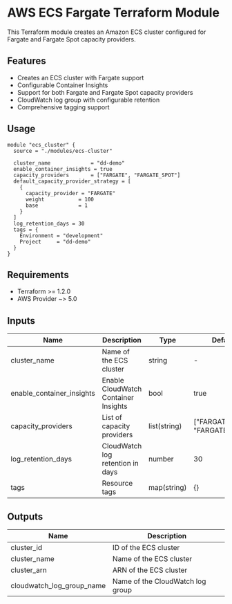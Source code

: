 # AWS ECS Fargate Terraform Module

This Terraform module creates an Amazon ECS cluster configured for Fargate and Fargate Spot capacity providers.

## Features

- Creates an ECS cluster with Fargate support
- Configurable Container Insights
- Support for both Fargate and Fargate Spot capacity providers
- CloudWatch log group with configurable retention
- Comprehensive tagging support

## Usage

```hcl
module "ecs_cluster" {
  source = "./modules/ecs-cluster"

  cluster_name             = "dd-demo"
  enable_container_insights = true
  capacity_providers       = ["FARGATE", "FARGATE_SPOT"]
  default_capacity_provider_strategy = [
    {
      capacity_provider = "FARGATE"
      weight           = 100
      base             = 1
    }
  ]
  log_retention_days = 30
  tags = {
    Environment = "development"
    Project     = "dd-demo"
  }
}
```

## Requirements

- Terraform >= 1.2.0
- AWS Provider ~> 5.0

## Inputs

| Name | Description | Type | Default | Required |
|------|-------------|------|---------|----------|
| cluster_name | Name of the ECS cluster | string | - | yes |
| enable_container_insights | Enable CloudWatch Container Insights | bool | true | no |
| capacity_providers | List of capacity providers | list(string) | ["FARGATE", "FARGATE_SPOT"] | no |
| log_retention_days | CloudWatch log retention in days | number | 30 | no |
| tags | Resource tags | map(string) | {} | no |

## Outputs

| Name | Description |
|------|-------------|
| cluster_id | ID of the ECS cluster |
| cluster_name | Name of the ECS cluster |
| cluster_arn | ARN of the ECS cluster |
| cloudwatch_log_group_name | Name of the CloudWatch log group |
